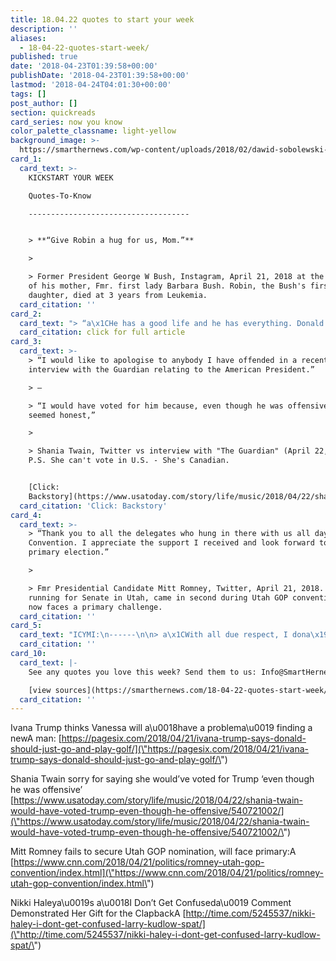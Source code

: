 ```yaml
---
title: 18.04.22 quotes to start your week
description: ''
aliases:
  - 18-04-22-quotes-start-week/
published: true
date: '2018-04-23T01:39:58+00:00'
publishDate: '2018-04-23T01:39:58+00:00'
lastmod: '2018-04-24T04:01:30+00:00'
tags: []
post_author: []
section: quickreads
card_series: now you know
color_palette_classname: light-yellow
background_image: >-
  https://smarthernews.com/wp-content/uploads/2018/02/dawid-sobolewski-271380-360x360.jpg
card_1:
  card_text: >-
    KICKSTART YOUR WEEK  

    Quotes-To-Know

    ------------------------------------


    > **“Give Robin a hug for us, Mom.”**

    > 

    > Former President George W Bush, Instagram, April 21, 2018 at the funeral
    of his mother, Fmr. first lady Barbara Bush. Robin, the Bush's first
    daughter, died at 3 years from Leukemia.
  card_citation: ''
card_2:
  card_text: "> “a\x1CHe has a good life and he has everything. Donald is going to be 74, 73 for the next \\[election\\] and maybe he should just go and play golf and enjoy his fortune.a\x1D\n> \n> Ivana Trump, Pres. Trump's ex-wife, interview with \"Page Six\", April 21, 2018. She also discusses her ex-husband not \"taking nonsense from anybody\".\n\n[click for full article](https://pagesix.com/2018/04/21/ivana-trump-says-donald-should-just-go-and-play-golf/)"
  card_citation: click for full article
card_3:
  card_text: >-
    > “I would like to apologise to anybody I have offended in a recent
    interview with the Guardian relating to the American President.”  

    > –  

    > “I would have voted for him because, even though he was offensive, he
    seemed honest,”

    > 

    > Shania Twain, Twitter vs interview with "The Guardian" (April 22, 2018).
    P.S. She can't vote in U.S. - She's Canadian.


    [Click:
    Backstory](https://www.usatoday.com/story/life/music/2018/04/22/shania-twain-would-have-voted-trump-even-though-he-offensive/540721002/)
  card_citation: 'Click: Backstory'
card_4:
  card_text: >-
    > “Thank you to all the delegates who hung in there with us all day at the
    Convention. I appreciate the support I received and look forward to the
    primary election.”

    > 

    > Fmr Presidential Candidate Mitt Romney, Twitter, April 21, 2018. Romney,
    running for Senate in Utah, came in second during Utah GOP convention and
    now faces a primary challenge.
  card_citation: ''
card_5:
  card_text: "ICYMI:\n------\n\n> a\x1CWith all due respect, I dona\x19t get confused.a\x1D\n> \n> UN Amb, Nikki Haley, Fox News, April 17, 2018 responding to WH Econ Advisor who said she may have been momentarily confused when speaking about a new round Russian sanctions (that never happened). Something to watch for this week: Any further U.S. action vs. Russia regarding Syria."
  card_citation: ''
card_10:
  card_text: |-
    See any quotes you love this week? Send them to us: Info@SmartHernews.com

    [view sources](https://smarthernews.com/18-04-22-quotes-start-week/)
  card_citation: ''
---
```

Ivana Trump thinks Vanessa will a\\u0018have a problema\\u0019 finding a newA man: [https://pagesix.com/2018/04/21/ivana-trump-says-donald-should-just-go-and-play-golf/](\"https://pagesix.com/2018/04/21/ivana-trump-says-donald-should-just-go-and-play-golf/\")

Shania Twain sorry for saying she would’ve voted for Trump ‘even though he was offensive’ [https://www.usatoday.com/story/life/music/2018/04/22/shania-twain-would-have-voted-trump-even-though-he-offensive/540721002/](\"https://www.usatoday.com/story/life/music/2018/04/22/shania-twain-would-have-voted-trump-even-though-he-offensive/540721002/\")

Mitt Romney fails to secure Utah GOP nomination, will face primary:A [https://www.cnn.com/2018/04/21/politics/romney-utah-gop-convention/index.html](\"https://www.cnn.com/2018/04/21/politics/romney-utah-gop-convention/index.html\")

Nikki Haleya\\u0019s a\\u0018I Don’t Get Confuseda\\u0019 Comment Demonstrated Her Gift for the ClapbackA [http://time.com/5245537/nikki-haley-i-dont-get-confused-larry-kudlow-spat/](\"http://time.com/5245537/nikki-haley-i-dont-get-confused-larry-kudlow-spat/\")